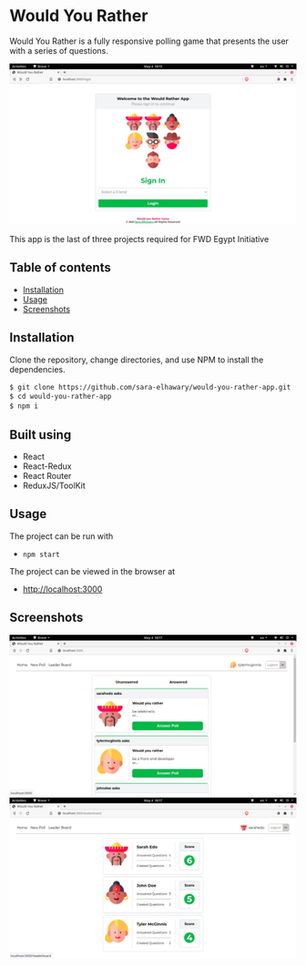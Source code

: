 # Would You Rather

Would You Rather is a fully responsive polling game that presents the user with a series of questions.

![screenshot #1](public/screenshots/screenshot_1.jpeg)

This app is the last of three projects required for FWD Egypt Initiative

## Table of contents

- [Installation](#installation)
- [Usage](#usage)
- [Screenshots](#screenshots)

## Installation

Clone the repository, change directories, and use NPM to install the dependencies.

```bash
$ git clone https://github.com/sara-elhawary/would-you-rather-app.git
$ cd would-you-rather-app
$ npm i
```

## Built using

- React
- React-Redux
- React Router
- ReduxJS/ToolKit

## Usage

The project can be run with

- `npm start`

The project can be viewed in the browser at

- [http://localhost:3000](http://localhost:3000)

## Screenshots

![screenshot #2](public/screenshots/screenshot_2.jpeg)
![screenshot #3](public/screenshots/screenshot_3.jpeg)
